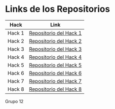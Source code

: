 Links de los Repositorios 
=============
                    
Hack  | Link
------------- | -------------
Hack 1  | [Repositorio del Hack 1](https://github.com/Angxandralol/git_h_1)
Hack 2  | [Repositorio del Hack 2](https://github.com/Angxandralol/git_h_2)
Hack 3  | [Repositorio del Hack 3](https://github.com/Angxandralol/git_h_3)
Hack 4  | [Repositorio del Hack 4](https://github.com/Angxandralol/git_h_4)
Hack 5  | [Repositorio del Hack 5](https://github.com/Angxandralol/git_h_5)
Hack 6  | [Repositorio del Hack 6](https://github.com/Angxandralol/git_h_6)
Hack 7  | [Repositorio del Hack 7](https://github.com/Angxandralol/git_h_7)
Hack 8  | [Repositorio del Hack 8](https://github.com/Angxandralol/git_h_8)

Grupo 12
